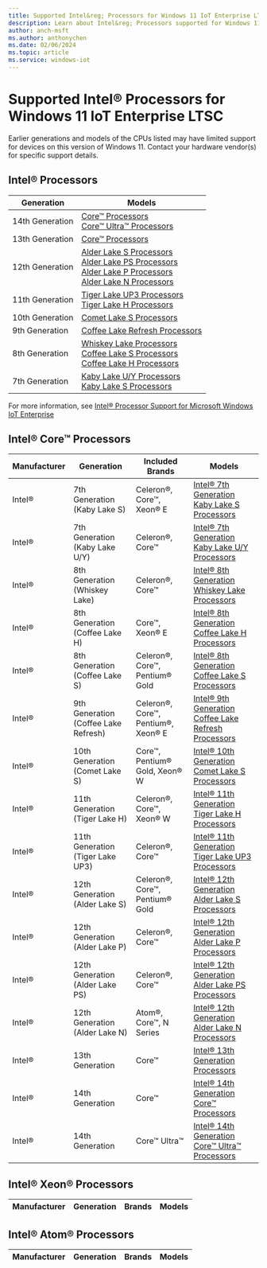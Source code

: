 ```yaml
---
title: Supported Intel&reg; Processors for Windows 11 IoT Enterprise LTSC 2024
description: Learn about Intel&reg; Processors supported for Windows 11 IoT Enterprise LTSC 2024
author: anch-msft
ms.author: anthonychen
ms.date: 02/06/2024
ms.topic: article
ms.service: windows-iot
---
```


# Supported Intel&reg; Processors for Windows 11 IoT Enterprise LTSC

Earlier generations and models of the CPUs listed may have limited support for devices on this version of Windows 11. Contact your hardware vendor(s) for specific support details.

## Intel&reg; Processors

| Generation | Models |
|---|---|
|14th Generation | [Core&trade; Processors](https://www.intel.com/content/www/us/en/products/details/embedded-processors/core/14thgen.html)</br>[Core&trade; Ultra&trade; Processors](https://www.intel.com/content/www/us/en/products/details/embedded-processors/core-ultra.html)|
|13th Generation | [Core&trade; Processors](https://www.intel.com/content/www/us/en/products/details/embedded-processors/core/13thgenmobile.html)|
|12th Generation | [Alder Lake S Processors](https://www.intel.com/content/www/us/en/products/platforms/details/alder-lake-s.html)</br>[Alder Lake PS Processors](https://www.intel.com/content/www/us/en/products/platforms/details/alder-lake-ps.html)</br>[Alder Lake P Processors](https://www.intel.com/content/www/us/en/products/platforms/details/alder-lake-p.html)</br>[Alder Lake N Processors](https://www.intel.com/content/www/us/en/products/details/embedded-processors/atom/atomx7000e.html)|
|11th Generation | [Tiger Lake UP3 Processors](https://www.intel.com/content/www/us/en/products/platforms/details/tiger-lake-up3.html)</br>[Tiger Lake H Processors](https://www.intel.com/content/www/us/en/products/platforms/details/tiger-lake-h.html)|
|10th Generation | [Comet Lake S Processors](https://www.intel.com/content/www/us/en/products/platforms/details/comet-lake-s.html)|
|9th Generation  | [Coffee Lake Refresh Processors](https://www.intel.com/content/www/us/en/products/platforms/details/coffee-lake-refresh.html)|
|8th Generation  | [Whiskey Lake Processors](https://www.intel.com/content/www/us/en/products/platforms/details/whiskey-lake.html)</br>[Coffee Lake S Processors](https://www.intel.com/content/www/us/en/products/platforms/details/coffee-lake-s.html)</br>[Coffee Lake H Processors](https://www.intel.com/content/www/us/en/products/platforms/details/coffee-lake-h.html)|
|7th Generation  | [Kaby Lake U/Y Processors](https://www.intel.com/content/www/us/en/products/platforms/details/kaby-lake-u-y.html)</br>[Kaby Lake S Processors](https://www.intel.com/content/www/us/en/products/platforms/details/kaby-lake-s.html)|

For more information, see [Intel® Processor Support for Microsoft Windows IoT Enterprise](https://www.intel.com/content/www/us/en/internet-of-things/window-processor-server-support.html)

## Intel&reg; Core&trade; Processors

| Manufacturer | Generation | Included Brands | Models |
|---|---|---|---|
|Intel&reg;|7th Generation (Kaby Lake S)|Celeron&reg;, Core&trade;, Xeon&reg; E|[Intel&reg; 7th Generation Kaby Lake S Processors](https://www.intel.com/content/www/us/en/products/platforms/details/kaby-lake-s.html)|
|Intel&reg;|7th Generation (Kaby Lake U/Y)|Celeron&reg;, Core&trade;|[Intel&reg; 7th Generation Kaby Lake U/Y Processors](https://www.intel.com/content/www/us/en/products/platforms/details/kaby-lake-u-y.html)|
|Intel&reg;|8th Generation (Whiskey Lake)|Celeron&reg;, Core&trade;|[Intel&reg; 8th Generation Whiskey Lake Processors](https://www.intel.com/content/www/us/en/products/platforms/details/whiskey-lake.html)|
|Intel&reg;|8th Generation (Coffee Lake H)|Core&trade;, Xeon&reg; E|[Intel&reg; 8th Generation Coffee Lake H Processors](https://www.intel.com/content/www/us/en/products/platforms/details/coffee-lake-h.html)|
|Intel&reg;|8th Generation (Coffee Lake S)|Celeron&reg;, Core&trade;, Pentium&reg; Gold|[Intel&reg; 8th Generation Coffee Lake S Processors](https://www.intel.com/content/www/us/en/products/platforms/details/coffee-lake-s.html)|
|Intel&reg;|9th Generation (Coffee Lake Refresh)|Celeron&reg;, Core&trade;, Pentium&reg;, Xeon&reg; E|[Intel&reg; 9th Generation Coffee Lake Refresh Processors](https://www.intel.com/content/www/us/en/products/platforms/details/coffee-lake-refresh.html)|
|Intel&reg;|10th Generation (Comet Lake S)|Core&trade;, Pentium&reg; Gold, Xeon&reg; W|[Intel&reg; 10th Generation Comet Lake S Processors](https://www.intel.com/content/www/us/en/products/platforms/details/comet-lake-s.html)|
|Intel&reg;|11th Generation (Tiger Lake H)|Celeron&reg;, Core&trade;, Xeon&reg; W|[Intel&reg; 11th Generation Tiger Lake H Processors](https://www.intel.com/content/www/us/en/products/platforms/details/tiger-lake-h.html)|
|Intel&reg;|11th Generation (Tiger Lake UP3)|Celeron&reg;, Core&trade;|[Intel&reg; 11th Generation Tiger Lake UP3 Processors](https://www.intel.com/content/www/us/en/products/platforms/details/tiger-lake-up3.html)|
|Intel&reg;|12th Generation (Alder Lake S)|Celeron&reg;, Core&trade;, Pentium&reg; Gold|[Intel&reg; 12th Generation Alder Lake S Processors](https://www.intel.com/content/www/us/en/products/platforms/details/alder-lake-s.html)|
|Intel&reg;|12th Generation (Alder Lake P)|Celeron&reg;, Core&trade;|[Intel&reg; 12th Generation Alder Lake P Processors](https://www.intel.com/content/www/us/en/products/platforms/details/alder-lake-p.html)|
|Intel&reg;|12th Generation (Alder Lake PS)|Celeron&reg;, Core&trade;|[Intel&reg; 12th Generation Alder Lake PS Processors](https://www.intel.com/content/www/us/en/products/platforms/details/alder-lake-ps.html)|
|Intel&reg;|12th Generation (Alder Lake N)|Atom&reg;, Core&trade;, N Series|[Intel&reg; 12th Generation Alder Lake N Processors](https://www.intel.com/content/www/us/en/products/details/embedded-processors/atom/atomx7000e.html)|
|Intel&reg;|13th Generation|Core&trade;|[Intel&reg; 13th Generation Processors](https://www.intel.com/content/www/us/en/products/details/embedded-processors/core/13thgenmobile.html)|
|Intel&reg;|14th Generation|Core&trade;|[Intel&reg; 14th Generation Core&trade; Processors](https://www.intel.com/content/www/us/en/products/details/embedded-processors/core/14thgen.html)|
|Intel&reg;|14th Generation|Core&trade; Ultra&trade;|[Intel&reg; 14th Generation Core&trade; Ultra&trade; Processors](https://www.intel.com/content/www/us/en/products/details/embedded-processors/core-ultra.html)|



## Intel&reg; Xeon&reg; Processors
| Manufacturer | Generation | Brands | Models |
|---|---|---|---|

## Intel&reg; Atom&reg; Processors
| Manufacturer | Generation | Brands | Models |
|---|---|---|---|